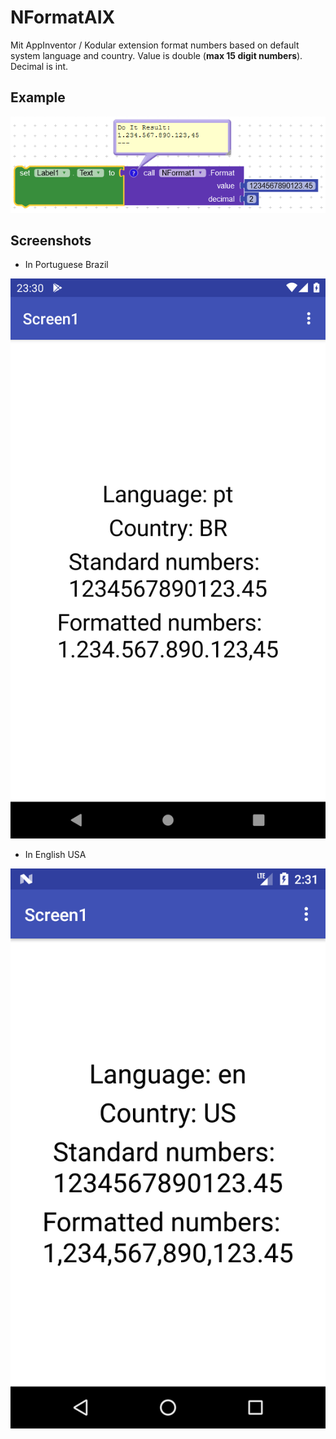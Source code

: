 # NFormatAIX
Mit AppInventor / Kodular extension format numbers based on default system language and country. Value is double (**max 15 digit numbers**). Decimal is int.

## Example

![example](assets/example.png)

## Screenshots

- In Portuguese Brazil

![ptBR](assets/Screenshot_ptBR.png)

- In English USA

![enUS](assets/Screenshot_enUS.png)
